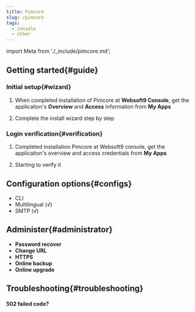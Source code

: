 ```yaml
---
title: Pimcore
slug: /pimcore
tags:
  - console
  - other
---
```


import Meta from './_include/pimcore.md';

<Meta name="meta" />

## Getting started{#guide}

### Initial setup{#wizard}

1. When completed installation of Pimcore at **Websoft9 Console**, get the applicaiton's **Overview** and **Access** information from **My Apps**  

2. Complete the install wizard step by step

### Login verification{#verification}

1. Completed installation Pimcore at Websoft9 console, get the applicaiton's overview and access credentials from **My Apps**  

2. Starting to verify it

## Configuration options{#configs}

- CLI
- Multilingual (√)
- SMTP (√)

## Administer{#administrator}

- **Password recover**
- **Change URL**
- **HTTPS**
- **Online backup**
- **Online upgrade**

## Troubleshooting{#troubleshooting}

#### 502 failed code?